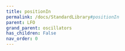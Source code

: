 ```yaml
---
title: positionIn
permalink: /docs/StandardLibrary#positionIn
parent: LFO
grand_parent: oscillators
has_children: False
nav_order: 0
---
```

